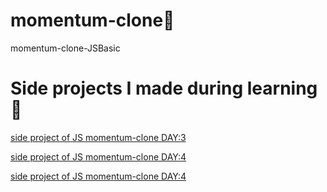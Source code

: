 # momentum-clone🌳
 momentum-clone-JSBasic
 
 # Side projects I made during learning🌱
 
 [side project of JS momentum-clone DAY:3](https://codesandbox.io/s/day-three-blueprint-4wp6n)
 
 [side project of JS momentum-clone DAY:4](https://codesandbox.io/s/empty-blueprint-ezurb)
 
 [side project of JS momentum-clone DAY:4](https://codesandbox.io/s/day-five-blueprint-kjjnr)

